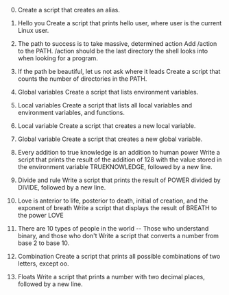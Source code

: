 0. <o> Create a script that creates an alias.

1. Hello you Create a script that prints hello user, where user is the current Linux user.

2. The path to success is to take massive, determined action Add /action to the PATH. /action should be the last directory the shell looks into when looking for a program.

3. If the path be beautiful, let us not ask where it leads Create a script that counts the number of directories in the PATH.

4. Global variables Create a script that lists environment variables.

5. Local variables Create a script that lists all local variables and environment variables, and functions.

6. Local variable Create a script that creates a new local variable.

7. Global variable Create a script that creates a new global variable.

8. Every addition to true knowledge is an addition to human power Write a script that prints the result of the addition of 128 with the value stored in the environment variable TRUEKNOWLEDGE, followed by a new line.

9. Divide and rule Write a script that prints the result of POWER divided by DIVIDE, followed by a new line.

10. Love is anterior to life, posterior to death, initial of creation, and the exponent of breath Write a script that displays the result of BREATH to the power LOVE

11. There are 10 types of people in the world -- Those who understand binary, and those who don't Write a script that converts a number from base 2 to base 10.

12. Combination Create a script that prints all possible combinations of two letters, except oo.

13. Floats Write a script that prints a number with two decimal places, followed by a new line.


